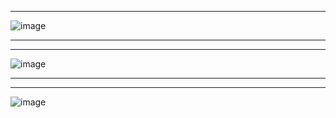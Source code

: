 ****
![image](https://github.com/user-attachments/assets/6b46060b-c5a0-4191-aaa1-8c18bee88a6d)
********
********



![image](https://github.com/user-attachments/assets/59d45ed3-1e1e-40ad-806e-0e44c3304594)
********
********
![image](https://github.com/user-attachments/assets/d2b20d4b-4861-48d9-b321-24d84256d236)

